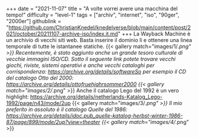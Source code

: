+++
date = "2021-11-07"
title = "A volte vorrei avere una macchina del tempo!"
difficulty = "level-1"
tags = ["archiv", "internet", "iso", "90ger", "2000er"]
githublink = "https://github.com/ChristianKnedel/knedelverse/blob/main/content/post/2021/october/20211107-archive-iso/index.it.md"
+++
La Wayback Machine è un archivio di vecchi siti web. Basta inserire il dominio lì e ottenere una linea temporale di tutte le istantanee statiche.
{{< gallery match="images/1/*.png" >}}
Recentemente, è stato aggiunto anche un grande tesoro culturale di vecchie immagini ISO/CD. Sotto il seguente link potete trovare vecchi giochi, riviste, sistemi operativi e anche vecchi cataloghi per corrispondenza: https://archive.org/details/softwareSo per esempio il CD del catalogo Otto del 2000: https://archive.org/details/ottofruehjahrsommer2000
{{< gallery match="images/2/*.png" >}}
Anche il catalogo Lego del 1992 è un vero highlight: https://archive.org/details/netherlands-Katalog_Lego-1992/page/n43/mode/2up
{{< gallery match="images/3/*.png" >}}
Il mio preferito in assoluto è il catalogo Quelle del 1986: https://archive.org/details/idoc.pub_quelle-katalog-herbst-winter-1986-87/page/899/mode/2up?view=theater
{{< gallery match="images/4/*.png" >}}